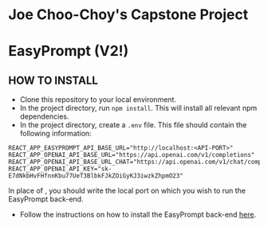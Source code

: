 # Joe Choo-Choy's Capstone Project
# EasyPrompt (V2!)

## HOW TO INSTALL

- Clone this repository to your local environment.
- In the project directory, run `npm install`. This will install all relevant npm dependencies.
- In the project directory, create a `.env` file. This file should contain the following information:
```
REACT_APP_EASYPROMPT_API_BASE_URL="http://localhost:<API-PORT>"
REACT_APP_OPENAI_API_BASE_URL="https://api.openai.com/v1/completions"
REACT_APP_OPENAI_API_BASE_URL_CHAT="https://api.openai.com/v1/chat/completions"
REACT_APP_OPENAI_API_KEY="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"
```
In place of <API-PORT>, you should write the local port on which you wish to run the EasyPrompt back-end.
- Follow the instructions on how to install the EasyPrompt back-end [here](https://github.com/jchooch/easy-prompt-ai).